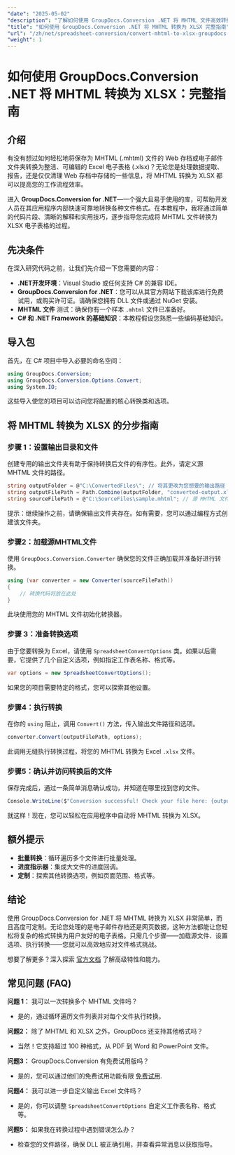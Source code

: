 ```yaml
---
"date": "2025-05-02"
"description": "了解如何使用 GroupDocs.Conversion .NET 将 MHTML 文件高效转换为 Excel 的 XLSX 格式。请遵循本指南，获取分步说明和最佳实践。"
"title": "如何使用 GroupDocs.Conversion .NET 将 MHTML 转换为 XLSX 完整指南"
"url": "/zh/net/spreadsheet-conversion/convert-mhtml-to-xlsx-groupdocs-net/"
"weight": 1
---
```


# 如何使用 GroupDocs.Conversion .NET 将 MHTML 转换为 XLSX：完整指南

## 介绍

有没有想过如何轻松地将保存为 MHTML (.mhtml) 文件的 Web 存档或电子邮件文件夹转换为整洁、可编辑的 Excel 电子表格 (.xlsx)？无论您是处理数据提取、报告，还是仅仅清理 Web 存档中存储的一些信息，将 MHTML 转换为 XLSX 都可以提高您的工作流程效率。

进入 **GroupDocs.Conversion for .NET**—一个强大且易于使用的库，可帮助开发人员在其应用程序内部快速可靠地转换各种文件格式。在本教程中，我将通过简单的代码片段、清晰的解释和实用技巧，逐步指导您完成将 MHTML 文件转换为 XLSX 电子表格的过程。


## 先决条件

在深入研究代码之前，让我们先介绍一下您需要的内容：

- **.NET开发环境**：Visual Studio 或任何支持 C# 的兼容 IDE。
- **GroupDocs.Conversion for .NET**：您可以从其官方网站下载该库进行免费试用，或购买许可证。请确保您拥有 DLL 文件或通过 NuGet 安装。
- **MHTML 文件** 测试：确保你有一个样本 `.mhtml` 文件已准备好。
- **C# 和 .NET Framework 的基础知识**：本教程假设您熟悉一些编码基础知识。


## 导入包

首先，在 C# 项目中导入必要的命名空间：

```csharp
using GroupDocs.Conversion;
using GroupDocs.Conversion.Options.Convert;
using System.IO;
```

这些导入使您的项目可以访问您将配置的核心转换类和选项。


## 将 MHTML 转换为 XLSX 的分步指南

### 步骤 1：设置输出目录和文件

创建专用的输出文件夹有助于保持转换后文件的有序性。此外，请定义源 MHTML 文件的路径。

```csharp
string outputFolder = @"C:\ConvertedFiles\"; // 将其更改为您想要的输出路径
string outputFilePath = Path.Combine(outputFolder, "converted-output.xlsx");
string sourceFilePath = @"C:\SourceFiles\sample.mhtml"; // 源 MHTML 文件的路径
```

提示：继续操作之前，请确保输出文件夹存在。如有需要，您可以通过编程方式创建该文件夹。


### 步骤2：加载源MHTML文件

使用 `GroupDocs.Conversion.Converter` 确保您的文件正确加载并准备好进行转换。

```csharp
using (var converter = new Converter(sourceFilePath))
{
    // 转换代码将放在此处
}
```

此块使用您的 MHTML 文件初始化转换器。


### 步骤 3：准备转换选项

由于您要转换为 Excel，请使用 `SpreadsheetConvertOptions` 类。如果以后需要，它提供了几个自定义选项，例如指定工作表名称、格式等。

```csharp
var options = new SpreadsheetConvertOptions();
```

如果您的项目需要特定的格式，您可以探索其他设置。


### 步骤4：执行转换

在你的 `using` 阻止，调用 `Convert()` 方法，传入输出文件路径和选项。

```csharp
converter.Convert(outputFilePath, options);
```

此调用无缝执行转换过程，将您的 MHTML 转换为 Excel `.xlsx` 文件。


### 步骤5：确认并访问转换后的文件

保存完成后，通过一条简单消息确认成功，并知道在哪里找到您的文件。

```csharp
Console.WriteLine($"Conversion successful! Check your file here: {outputFilePath}");
```

就这样！现在，您可以轻松在应用程序中自动将 MHTML 转换为 XLSX。


## 额外提示

- **批量转换**：循环遍历多个文件进行批量处理。
- **进度指示器**：集成大文件的进度回调。
- **定制**：探索其他转换选项，例如页面范围、格式等。


## 结论

使用 GroupDocs.Conversion for .NET 将 MHTML 转换为 XLSX 非常简单，而且高度可定制。无论您处理的是电子邮件存档还是网页数据，这种方法都能让您轻松将复杂的格式转换为用户友好的电子表格。只需几个步骤——加载源文件、设置选项、执行转换——您就可以高效地应对文件格式挑战。

想要了解更多？深入探索 [官方文档](https://docs.groupdocs.com/conversion/net/) 了解高级特性和能力。


## 常见问题 (FAQ)

**问题 1：** 我可以一次转换多个 MHTML 文件吗？  

- 是的，通过循环遍历文件列表并对每个文件执行转换。

**问题2：** 除了 MHTML 和 XLSX 之外，GroupDocs 还支持其他格式吗？  

- 当然！它支持超过 100 种格式，从 PDF 到 Word 和 PowerPoint 文件。

**问题3：** GroupDocs.Conversion 有免费试用版吗？  

- 是的，您可以通过他们的免费试用功能有限 [免费试用](https://releases。groupdocs.com/conversion/net/).

**问题4：** 我可以进一步自定义输出 Excel 文件吗？  

- 是的，你可以调整 `SpreadsheetConvertOptions` 自定义工作表名称、格式等。

**问题5：** 如果我在转换过程中遇到错误怎么办？  

- 检查您的文件路径，确保 DLL 被正确引用，并查看异常消息以获取指导。